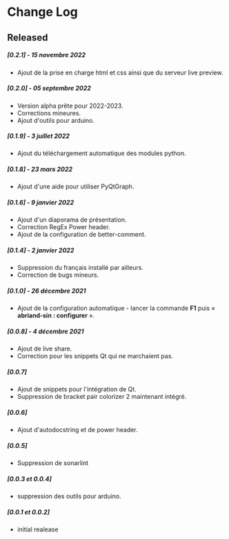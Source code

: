 # Change Log

## Released
##### [0.2.1] - 15 novembre 2022
* Ajout de la prise en charge html et css ainsi que du serveur live preview.
##### [0.2.0] - 05 septembre 2022
* Version alpha prête pour 2022-2023.
* Corrections mineures.
* Ajout d'outils pour arduino.
##### [0.1.9] - 3 juillet 2022
* Ajout du téléchargement automatique des modules python.
##### [0.1.8] - 23 mars 2022
* Ajout d'une aide pour utiliser PyQtGraph.
##### [0.1.6] - 9 janvier 2022
* Ajout d'un diaporama de présentation.
* Correction RegEx Power header.
* Ajout de la configuration de better-comment.
##### [0.1.4] - 2 janvier 2022
* Suppression du français installé par ailleurs.
* Correction de bugs mineurs.
##### [0.1.0] - 26 décembre 2021
* Ajout de la configuration automatique - lancer la commande **F1** puis « **abriand-sin : configurer** ».
##### [0.0.8] - 4 décembre 2021
* Ajout de live share.
* Correction pour les snippets Qt qui ne marchaient pas.
##### [0.0.7]
* Ajout de snippets pour l'intégration de Qt. 
* Suppression de bracket pair colorizer 2 maintenant intégré.
##### [0.0.6]
* Ajout d'autodocstring et de power header.
##### [0.0.5]
* Suppression de sonarlint
##### [0.0.3 et 0.0.4]
* suppression des outils pour arduino. 
##### [0.0.1 et 0.0.2]
* initial realease
